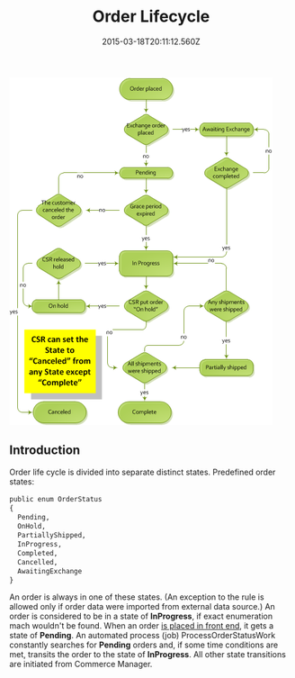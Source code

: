﻿---
title: Order Lifecycle
description: Order Lifecycle
layout: docs
date: 2015-03-18T20:11:12.560Z
priority: 4
---
<img src="../../../assets/images/docs/Orderstates.png" />

## Introduction

Order life cycle is divided into separate distinct states. Predefined order states:

```
public enum OrderStatus
{
  Pending,
  OnHold,
  PartiallyShipped,
  InProgress,
  Completed,
  Cancelled,
  AwaitingExchange
}
```

An order is always in one of these states. (An exception to the rule is allowed only if order data were imported from external data source.) An order is considered to be in a state of **InProgress**, if exact enumeration mach wouldn't be found. When an order [is placed in front end](docs/old-versions/vc113devguide/working-with-orders/order-lifecycle/creating-an-order-in-frontend), it gets a state of **Pending**. An automated process (job) ProcessOrderStatusWork constantly searches for **Pending** orders and, if some time conditions are met, transits the order to the state of **InProgress**. All other state transitions are initiated from Commerce Manager.

